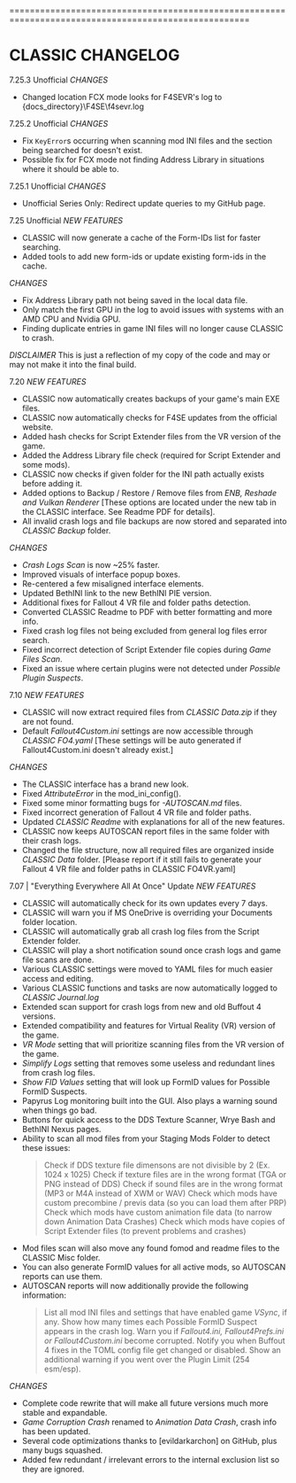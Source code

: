 =====================================================================================================
# CLASSIC CHANGELOG #

7.25.3 Unofficial
*CHANGES*
- Changed location FCX mode looks for F4SEVR's log to {docs_directory}\\F4SE\\f4sevr.log

7.25.2 Unofficial
*CHANGES*
- Fix `KeyError`s occurring when scanning mod INI files and the section being searched for doesn't exist.
- Possible fix for FCX mode not finding Address Library in situations where it should be able to.

7.25.1 Unofficial
*CHANGES*
- Unofficial Series Only: Redirect update queries to my GitHub page.

7.25 Unofficial
*NEW FEATURES*
- CLASSIC will now generate a cache of the Form-IDs list for faster searching.
- Added tools to add new form-ids or update existing form-ids in the cache.

*CHANGES*
- Fix Address Library path not being saved in the local data file.
- Only match the first GPU in the log to avoid issues with systems with an AMD CPU and Nvidia GPU.
- Finding duplicate entries in game INI files will no longer cause CLASSIC to crash.

*DISCLAIMER*
This is just a reflection of my copy of the code and may or may not make it into the final build.

7.20
*NEW FEATURES*
- CLASSIC now automatically creates backups of your game's main EXE files.
- CLASSIC now automatically checks for F4SE updates from the official website.
- Added hash checks for Script Extender files from the VR version of the game.
- Added the Address Library file check (required for Script Extender and some mods).
- CLASSIC now checks if given folder for the INI path actually exists before adding it.
- Added options to Backup / Restore / Remove files from *ENB, Reshade and Vulkan Renderer*
[These options are located under the new tab in the CLASSIC interface. See Readme PDF for details].
- All invalid crash logs and file backups are now stored and separated into *CLASSIC Backup* folder.

*CHANGES*
- *Crash Logs Scan* is now ~25% faster.
- Improved visuals of interface popup boxes.
- Re-centered a few misaligned interface elements.
- Updated BethINI link to the new BethINI PIE version.
- Additional fixes for Fallout 4 VR file and folder paths detection.
- Converted CLASSIC Readme to PDF with better formatting and more info.
- Fixed crash log files not being excluded from general log files error search.
- Fixed incorrect detection of Script Extender file copies during *Game Files Scan*.
- Fixed an issue where certain plugins were not detected under *Possible Plugin Suspects*.

7.10
*NEW FEATURES*
- CLASSIC will now extract required files from *CLASSIC Data.zip* if they are not found.
- Default *Fallout4Custom.ini* settings are now accessible through *CLASSIC FO4.yaml*
[These settings will be auto generated if Fallout4Custom.ini doesn't already exist.]

*CHANGES*
- The CLASSIC interface has a brand new look.
- Fixed *AttributeError* in the mod_ini_config().
- Fixed some minor formatting bugs for *-AUTOSCAN.md* files.
- Fixed incorrect generation of Fallout 4 VR file and folder paths.
- Updated *CLASSIC Readme* with explanations for all of the new features.
- CLASSIC now keeps AUTOSCAN report files in the same folder with their crash logs.
- Changed the file structure, now all required files are organized inside *CLASSIC Data* folder.
[Please report if it still fails to generate your Fallout 4 VR file and folder paths in CLASSIC FO4VR.yaml]

7.07 | "Everything Everywhere All At Once" Update
*NEW FEATURES*
- CLASSIC will automatically check for its own updates every 7 days.
- CLASSIC will warn you if MS OneDrive is overriding your Documents folder location.
- CLASSIC will automatically grab all crash log files from the Script Extender folder.
- CLASSIC will play a short notification sound once crash logs and game file scans are done.
- Various CLASSIC settings were moved to YAML files for much easier access and editing.
- Various CLASSIC functions and tasks are now automatically logged to *CLASSIC Journal.log*
- Extended scan support for crash logs from new and old Buffout 4 versions.
- Extended compatibility and features for Virtual Reality (VR) version of the game.
- *VR Mode* setting that will prioritize scanning files from the VR version of the game.
- *Simplify Logs* setting that removes some useless and redundant lines from crash log files.
- *Show FID Values* setting that will look up FormID values for Possible FormID Suspects.
- Papyrus Log monitoring built into the GUI. Also plays a warning sound when things go bad.
- Buttons for quick access to the DDS Texture Scanner, Wrye Bash and BethINI Nexus pages.
- Ability to scan all mod files from your Staging Mods Folder to detect these issues:
	> Check if DDS texture file dimensons are not divisible by 2 (Ex. 1024 x 1025)
	> Check if texture files are in the wrong format (TGA or PNG instead of DDS)
	> Check if sound files are in the wrong format (MP3 or M4A instead of XWM or WAV)
	> Check which mods have custom precombine / previs data (so you can load them after PRP)
	> Check which mods have custom animation file data (to narrow down Animation Data Crashes)
	> Check which mods have copies of Script Extender files (to prevent problems and crashes)
- Mod files scan will also move any found fomod and readme files to the CLASSIC Misc folder.
- You can also generate FormID values for all active mods, so AUTOSCAN reports can use them.
- AUTOSCAN reports will now additionally provide the following information:
	> List all mod INI files and settings that have enabled game *VSync*, if any.
	> Show how many times each Possible FormID Suspect appears in the crash log.
	> Warn you if *Fallout4.ini, Fallout4Prefs.ini or Fallout4Custom.ini* become corrupted.
	> Notify you when Buffout 4 fixes in the TOML config file get changed or disabled.
	> Show an additional warning if you went over the Plugin Limit (254 esm/esp).

*CHANGES*
- Complete code rewrite that will make all future versions much more stable and expandable.
- *Game Corruption Crash* renamed to *Animation Data Crash*, crash info has been updated.
- Several code optimizations thanks to [evildarkarchon] on GitHub, plus many bugs squashed.
- Added few redundant / irrelevant errors to the internal exclusion list so they are ignored.
